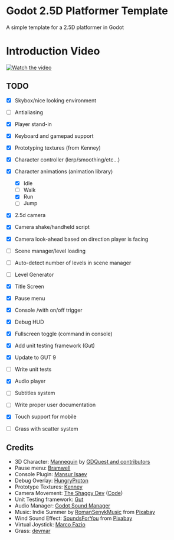 # Godot 2.5D Platformer Template
A simple template for a 2.5D platformer in Godot

# Introduction Video
[![Watch the video](https://img.youtube.com/vi/GEiaz6Nn7-0/maxresdefault.jpg)](https://youtu.be/GEiaz6Nn7-0)

## TODO

- [x] Skybox/nice looking environment 
- [ ] Antialiasing
- [x] Player stand-in 
- [x] Keyboard and gamepad support
- [x] Prototyping textures (from Kenney)
- [x] Character controller (lerp/smoothing/etc...)
- [x] Character animations (animation library)
	- [x] Idle
	- [ ] Walk
	- [x] Run
	- [ ] Jump
- [x] 2.5d camera 
- [x] Camera shake/handheld script
- [x] Camera look-ahead based on direction player is facing
- [ ] Scene manager/level loading
- [ ] Auto-detect number of levels in scene manager
- [ ] Level Generator
- [x] Title Screen
- [x] Pause menu
- [x] Console /with on/off trigger
- [x] Debug HUD
- [x] Fullscreen toggle (command in console)
- [x] Add unit testing framework (Gut)
- [x] Update to GUT 9
- [ ] Write unit tests
- [x] Audio player
- [ ] Subtitles system
- [ ] Write proper user documentation
- [x] Touch support for mobile
- [ ] Grass with scatter system


## Credits

- 3D Character: [Mannequin](https://github.com/GDQuest/godot-3d-mannequin) by [GDQuest and contributors](https://www.gdquest.com/)
- Pause menu: [Bramwell](https://youtu.be/9dlNkB-QK3c)
- Console Plugin: [Mansur Isaev](https://github.com/4d49/godot-console)
- Debug Overlay: [HungryProton](https://github.com/HungryProton/monitor_overlay)
- Prototype Textures: [Kenney](www.kenney.nl)
- Camera Movement: [The Shaggy Dev](https://youtu.be/RVtcnkuNUIk) ([Code](https://github.com/theshaggydev/the-shaggy-dev-projects/tree/main/projects/godot-3/screen-shake))
- Unit Testing framework: [Gut](https://github.com/bitwes/Gut)
- Audio Manager: [Godot Sound Manager](https://github.com/nathanhoad/godot_sound_manager)
- Music: Indie Summer by [RomanSenykMusic](https://pixabay.com/users/romansenykmusic-11989248) from [Pixabay](https://pixabay.com)
- Wind Sound Effect: [SoundsForYou](https://pixabay.com/users/soundsforyou-4861230) from [Pixabay](https://pixabay.com)
- Virtual Joystick: [Marco Fazio](https://github.com/MarcoFazioRandom/Virtual-Joystick-Godot) 
- Grass: [devmar](https://www.youtube.com/watch?v=gN8kFjE7_kI)
 
